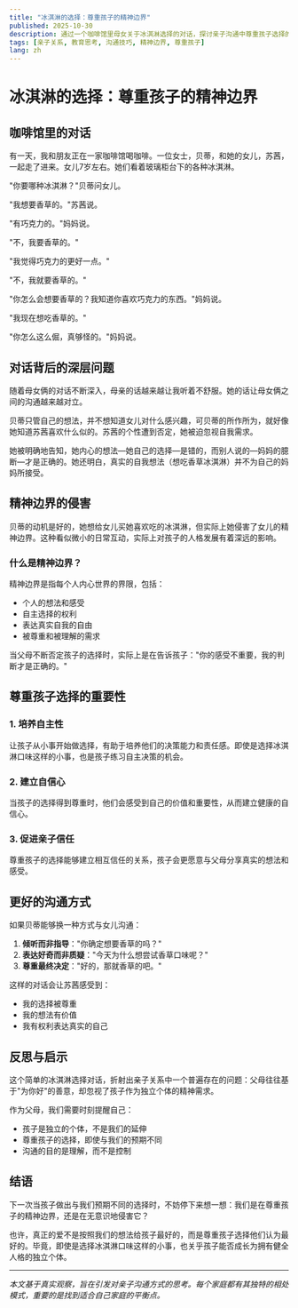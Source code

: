 ```yaml
---
title: "冰淇淋的选择：尊重孩子的精神边界"
published: 2025-10-30
description: 通过一个咖啡馆里母女关于冰淇淋选择的对话，探讨亲子沟通中尊重孩子选择的重要性，以及如何保护孩子的精神边界。
tags: [亲子关系, 教育思考, 沟通技巧, 精神边界, 尊重孩子]
lang: zh
---
```


# 冰淇淋的选择：尊重孩子的精神边界

## 咖啡馆里的对话

有一天，我和朋友正在一家咖啡馆喝咖啡。一位女士，贝蒂，和她的女儿，苏茜，一起走了进来。女儿7岁左右。她们看着玻璃柜台下的各种冰淇淋。

"你要哪种冰淇淋？"贝蒂问女儿。

"我想要香草的。"苏茜说。

"有巧克力的。"妈妈说。

"不，我要香草的。"

"我觉得巧克力的更好一点。"

"不，我就要香草的。"

"你怎么会想要香草的？我知道你喜欢巧克力的东西。"妈妈说。

"我现在想吃香草的。"

"你怎么这么倔，真够怪的。"妈妈说。

## 对话背后的深层问题

随着母女俩的对话不断深入，母亲的话越来越让我听着不舒服。她的话让母女俩之间的沟通越来越对立。

贝蒂只管自己的想法，并不想知道女儿对什么感兴趣，可贝蒂的所作所为，就好像她知道苏茜喜欢什么似的。苏茜的个性遭到否定，她被迫忽视自我需求。

她被明确地告知，她内心的想法—她自己的选择—是错的，而别人说的—妈妈的臆断—才是正确的。她还明白，真实的自我想法（想吃香草冰淇淋）并不为自己的妈妈所接受。

## 精神边界的侵害

贝蒂的动机是好的，她想给女儿买她喜欢吃的冰淇淋，但实际上她侵害了女儿的精神边界。这种看似微小的日常互动，实际上对孩子的人格发展有着深远的影响。

### 什么是精神边界？

精神边界是指每个人内心世界的界限，包括：
- 个人的想法和感受
- 自主选择的权利
- 表达真实自我的自由
- 被尊重和被理解的需求

当父母不断否定孩子的选择时，实际上是在告诉孩子："你的感受不重要，我的判断才是正确的。"

## 尊重孩子选择的重要性

### 1. 培养自主性
让孩子从小事开始做选择，有助于培养他们的决策能力和责任感。即使是选择冰淇淋口味这样的小事，也是孩子练习自主决策的机会。

### 2. 建立自信心
当孩子的选择得到尊重时，他们会感受到自己的价值和重要性，从而建立健康的自信心。

### 3. 促进亲子信任
尊重孩子的选择能够建立相互信任的关系，孩子会更愿意与父母分享真实的想法和感受。

## 更好的沟通方式

如果贝蒂能够换一种方式与女儿沟通：

1. **倾听而非指导**："你确定想要香草的吗？"
2. **表达好奇而非质疑**："今天为什么想尝试香草口味呢？"
3. **尊重最终决定**："好的，那就香草的吧。"

这样的对话会让苏茜感受到：
- 我的选择被尊重
- 我的想法有价值
- 我有权利表达真实的自己

## 反思与启示

这个简单的冰淇淋选择对话，折射出亲子关系中一个普遍存在的问题：父母往往基于"为你好"的善意，却忽视了孩子作为独立个体的精神需求。

作为父母，我们需要时刻提醒自己：
- 孩子是独立的个体，不是我们的延伸
- 尊重孩子的选择，即使与我们的预期不同
- 沟通的目的是理解，而不是控制

## 结语

下一次当孩子做出与我们预期不同的选择时，不妨停下来想一想：我们是在尊重孩子的精神边界，还是在无意识地侵害它？

也许，真正的爱不是按照我们的想法给孩子最好的，而是尊重孩子选择他们认为最好的。毕竟，即使是选择冰淇淋口味这样的小事，也关乎孩子能否成长为拥有健全人格的独立个体。

---

*本文基于真实观察，旨在引发对亲子沟通方式的思考。每个家庭都有其独特的相处模式，重要的是找到适合自己家庭的平衡点。*